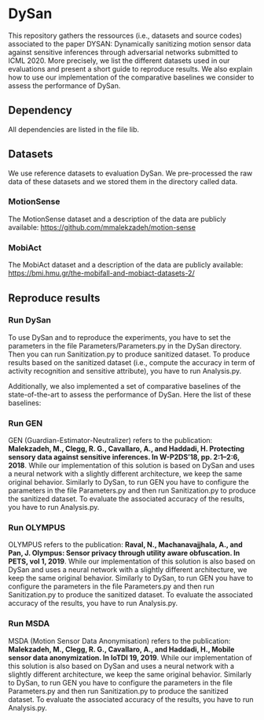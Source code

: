 # DySan


This repository gathers the ressources (i.e., datasets and source codes) associated to the paper DYSAN: Dynamically sanitizing motion sensor data against sensitive inferences through adversarial networks submitted to ICML 2020. More precisely, we list the different datasets used in our evaluations and present a short guide to reproduce results. We also explain how to use our implementation of the comparative baselines we consider to assess the performance of DySan.


## Dependency
All dependencies are listed in the file lib.



## Datasets

We use reference datasets to evaluation DySan. We pre-processed the raw data of these datasets and we stored them in the directory called data.


### MotionSense
The MotionSense dataset and a description of the data are publicly available: https://github.com/mmalekzadeh/motion-sense


### MobiAct
The MobiAct dataset and a description of the data are publicly available: https://bmi.hmu.gr/the-mobifall-and-mobiact-datasets-2/



## Reproduce results

### Run DySan
To use DySan and to reproduce the experiments, you have to set the parameters in the file Parameters/Parameters.py in the DySan directory. Then you can run Sanitization.py to produce sanitized dataset. To produce results based on the sanitized dataset (i.e., compute the accuracy in term of activity recognition and sensitive attribute), you have to run Analysis.py.



Additionally, we also implemented a set of comparative baselines of the state-of-the-art to assess the performance of DySan. Here the list of these baselines:



### Run GEN 
GEN (Guardian-Estimator-Neutralizer) refers to the publication: **Malekzadeh, M., Clegg, R. G., Cavallaro, A., and Haddadi, H. Protecting sensory data against sensitive inferences. In W-P2DS’18, pp. 2:1–2:6, 2018**. 
While our implementation of this solution is based on DySan and uses a neural network with a slightly different architecture, we keep the same original behavior.
Similarly to DySan, to run GEN you have to configure the parameters in the file Parameters.py and then run Sanitization.py to produce the sanitized dataset. To evaluate the associated accuracy of the results, you have to run Analysis.py.




### Run OLYMPUS
OLYMPUS refers to the publication: **Raval, N., Machanavajjhala, A., and Pan, J. Olympus: Sensor privacy through utility aware obfuscation. In PETS, vol 1, 2019**. 
While our implementation of this solution is also based on DySan and uses a neural network with a slightly different architecture, we keep the same original behavior.
Similarly to DySan, to run GEN you have to configure the parameters in the file Parameters.py and then run Sanitization.py to produce the sanitized dataset. To evaluate the associated accuracy of the results, you have to run Analysis.py.



### Run MSDA
MSDA (Motion Sensor Data Anonymisation) refers to the publication: **Malekzadeh, M., Clegg, R. G., Cavallaro, A., and Haddadi, H., Mobile sensor data anonymization. In IoTDI 19, 2019**.
While our implementation of this solution is also based on DySan and uses a neural network with a slightly different architecture, we keep the same original behavior.
Similarly to DySan, to run GEN you have to configure the parameters in the file Parameters.py and then run Sanitization.py to produce the sanitized dataset. To evaluate the associated accuracy of the results, you have to run Analysis.py.


